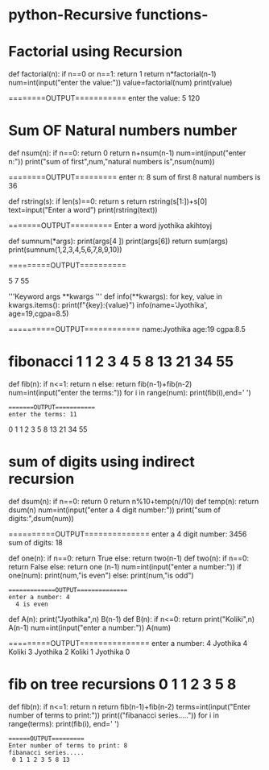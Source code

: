 # python-Recursive functions-
# Factorial using Recursion
def factorial(n):
    if n==0 or n==1:
        return 1
    return n*factorial(n-1)
num=int(input("enter the value:"))
value=factorial(num)
print(value)


========OUTPUT===========
enter the value: 5
120

# Sum OF Natural numbers number
def nsum(n):
    if n==0:
        return 0
    return n+nsum(n-1)
num=int(input("enter n:"))
print("sum of first",num,"natural numbers is",nsum(num))

========OUTPUT=========
enter n: 8
sum of first 8 natural numbers is 36


def rstring(s):
    if len(s)==0:
        return s
    return rstring(s[1:])+s[0]
text=input("Enter a word")
print(rstring(text))

=======OUTPUT=========
Enter a word jyothika
akihtoyj


def sumnum(*args):
    print(args[4 ])
    print(args[6])
    return sum(args)
print(sumnum(1,2,3,4,5,6,7,8,9,10))

=========OUTPUT==========

5
7
55




'''Keyword args **kwargs  '''
def info(**kwargs):
    for key, value in kwargs.items():
        print(f"{key}:{value}")
info(name='Jyothika', age=19,cgpa=8.5)


==========OUTPUT============
name:Jyothika
age:19
cgpa:8.5


# fibonacci 1 1 2 3 4 5 8 13 21 34 55
def fib(n):
    if n<=1:
        return n
    else:
        return fib(n-1)+fib(n-2)
num=int(input("enter the terms:"))
for i in range(num):
    print(fib(i),end=' ')

    =======OUTPUT===========
    enter the terms: 11
  0 1 1 2 3 5 8 13 21 34 55 




# sum of digits using indirect recursion
  def dsum(n):
    if n==0:
        return 0
    return n%10+temp(n//10)
def temp(n):
    return dsum(n)
num=int(input("enter a 4 digit number:"))
print("sum of digits:",dsum(num))

==========OUTPUT==============
enter a 4 digit number: 3456
sum of digits: 18



def one(n):
    if n==0:
        return True
    else:
        return two(n-1)
def two(n):
    if n==0:
        return False
    else:
        return one (n-1)
num=int(input("enter a number:"))
if one(num):
    print(num,"is even")
else:
    print(num,"is odd")

    =============OUTPUT==============
    enter a number: 4
      4 is even



def A(n):
    print("Jyothika",n)
    B(n-1)
def B(n):
    if n<=0:
        return
    print("Koliki",n)
    A(n-1)
num=int(input("enter a number:"))
A(num)

=========OUTPUT===============
enter a number: 4
Jyothika 4
Koliki 3
Jyothika 2
Koliki 1
Jyothika 0




# fib on tree recursions 0 1 1 2 3 5 8
def fib(n):
    if n<=1:
        return n
    return fib(n-1)+fib(n-2)
terms=int(input("Enter number of terms to print:"))
print(("fibanacci series....."))
for i in range(terms):
    print(fib(i), end=' ')

    ======OUTPUT=========
    Enter number of terms to print: 8
    fibanacci series.....
     0 1 1 2 3 5 8 13 


